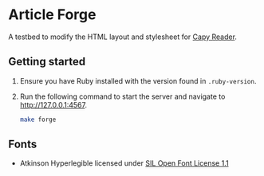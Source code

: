# Article Forge

A testbed to modify the HTML layout and stylesheet for [Capy Reader](https://github.com/jocmp/capyreader).

## Getting started

1. Ensure you have Ruby installed with the version found in `.ruby-version`.

2. Run the following command to start the server and navigate to http://127.0.0.1:4567.

    ```sh
    make forge
    ```

## Fonts

- Atkinson Hyperlegible licensed under [SIL Open Font License 1.1](https://github.com/googlefonts/atkinson-hyperlegible/blob/1cb311624b2ddf88e9e37873999d165a8cd28b46/OFL.txt)
